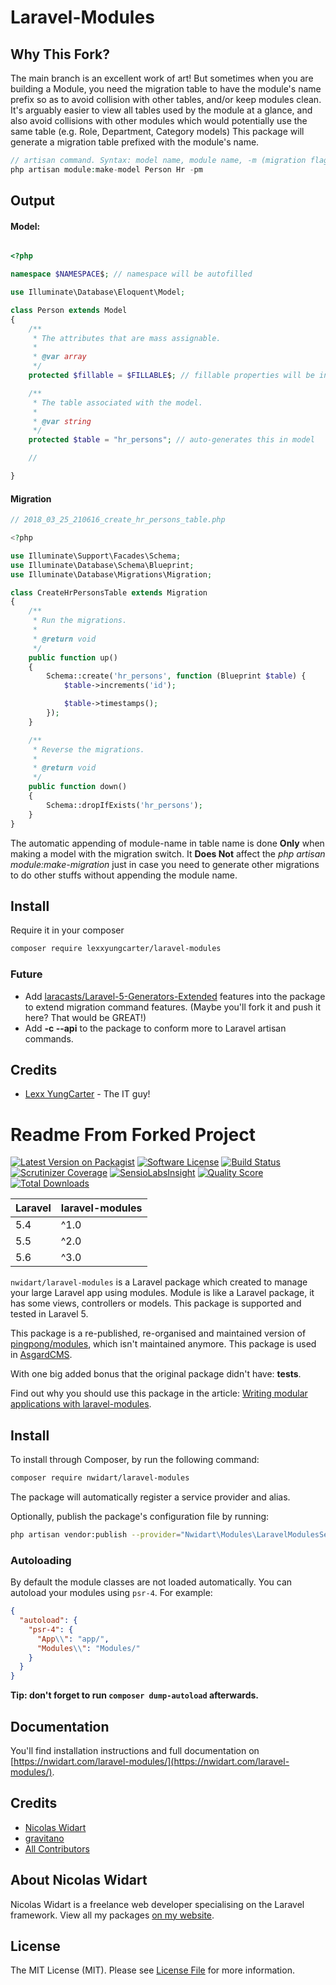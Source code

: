 # Laravel-Modules

## Why This Fork?
The main branch is an excellent work of art! But sometimes when you are building a Module, you need the migration table to have the module's name prefix so as to avoid collision with other tables, and/or keep modules clean. It's arguably easier to view all tables used by the module at a glance, and also avoid collisions with other modules which would potentially use the same table (e.g. Role, Department, Category models)
This package will generate a migration table prefixed with the module's name.
```php
// artisan command. Syntax: model name, module name, -m (migration flag) -p (prefix flag)
php artisan module:make-model Person Hr -pm
```
## Output
#### Model:

```php

<?php

namespace $NAMESPACE$; // namespace will be autofilled

use Illuminate\Database\Eloquent\Model;

class Person extends Model
{
    /**
     * The attributes that are mass assignable.
     *
     * @var array
     */
    protected $fillable = $FILLABLE$; // fillable properties will be inserted here if specified

    /**
     * The table associated with the model.
     *
     * @var string
     */
    protected $table = "hr_persons"; // auto-generates this in model

    //

}
```

#### Migration

```php
// 2018_03_25_210616_create_hr_persons_table.php

<?php

use Illuminate\Support\Facades\Schema;
use Illuminate\Database\Schema\Blueprint;
use Illuminate\Database\Migrations\Migration;

class CreateHrPersonsTable extends Migration
{
    /**
     * Run the migrations.
     *
     * @return void
     */
    public function up()
    {
        Schema::create('hr_persons', function (Blueprint $table) {
            $table->increments('id');

            $table->timestamps();
        });
    }

    /**
     * Reverse the migrations.
     *
     * @return void
     */
    public function down()
    {
        Schema::dropIfExists('hr_persons');
    }
}

```
The automatic appending of module-name in table name is done **Only** when making a model with the migration switch. It **Does Not** affect the *php artisan module:make-migration* just in case you need to generate other migrations to do other stuffs without appending the module name.

## Install

Require it in your composer
```bash
composer require lexxyungcarter/laravel-modules
```

### Future
- Add [laracasts/Laravel-5-Generators-Extended](https://github.com/laracasts/Laravel-5-Generators-Extended) features into the package to extend migration command features. (Maybe you'll fork it and push it here? That would be GREAT!)
- Add **-c --api** to the package to conform more to Laravel artisan commands.

## Credits
- [Lexx YungCarter](https://github.com/lexxyungcarter) - The IT guy!

# Readme From Forked Project
[![Latest Version on Packagist](https://img.shields.io/packagist/v/nwidart/laravel-modules.svg?style=flat-square)](https://packagist.org/packages/nwidart/laravel-modules)
[![Software License](https://img.shields.io/badge/license-MIT-brightgreen.svg?style=flat-square)](LICENSE.md)
[![Build Status](https://img.shields.io/travis/nWidart/laravel-modules/master.svg?style=flat-square)](https://travis-ci.org/nWidart/laravel-modules)
[![Scrutinizer Coverage](https://img.shields.io/scrutinizer/coverage/g/nWidart/laravel-modules.svg?maxAge=86400&style=flat-square)](https://scrutinizer-ci.com/g/nWidart/laravel-modules/?branch=master)
[![SensioLabsInsight](https://img.shields.io/sensiolabs/i/25320a08-8af4-475e-a23e-3321f55bf8d2.svg?style=flat-square)](https://insight.sensiolabs.com/projects/25320a08-8af4-475e-a23e-3321f55bf8d2)
[![Quality Score](https://img.shields.io/scrutinizer/g/nWidart/laravel-modules.svg?style=flat-square)](https://scrutinizer-ci.com/g/nWidart/laravel-modules)
[![Total Downloads](https://img.shields.io/packagist/dt/nwidart/laravel-modules.svg?style=flat-square)](https://packagist.org/packages/nwidart/laravel-modules)

| **Laravel**  |  **laravel-modules** |
|---|---|
| 5.4  | ^1.0  |
| 5.5  | ^2.0  |
| 5.6  | ^3.0  |

`nwidart/laravel-modules` is a Laravel package which created to manage your large Laravel app using modules. Module is like a Laravel package, it has some views, controllers or models. This package is supported and tested in Laravel 5.

This package is a re-published, re-organised and maintained version of [pingpong/modules](https://github.com/pingpong-labs/modules), which isn't maintained anymore. This package is used in [AsgardCMS](https://asgardcms.com/).

With one big added bonus that the original package didn't have: **tests**.

Find out why you should use this package in the article: [Writing modular applications with laravel-modules](https://nicolaswidart.com/blog/writing-modular-applications-with-laravel-modules).

## Install

To install through Composer, by run the following command:

``` bash
composer require nwidart/laravel-modules
```

The package will automatically register a service provider and alias.

Optionally, publish the package's configuration file by running:

``` bash
php artisan vendor:publish --provider="Nwidart\Modules\LaravelModulesServiceProvider"
```

### Autoloading

By default the module classes are not loaded automatically. You can autoload your modules using `psr-4`. For example:

``` json
{
  "autoload": {
    "psr-4": {
      "App\\": "app/",
      "Modules\\": "Modules/"
    }
  }
}
```

**Tip: don't forget to run `composer dump-autoload` afterwards.**

## Documentation

You'll find installation instructions and full documentation on [https://nwidart.com/laravel-modules/](https://nwidart.com/laravel-modules/).

## Credits

- [Nicolas Widart](https://github.com/nwidart)
- [gravitano](https://github.com/gravitano)
- [All Contributors](../../contributors)

## About Nicolas Widart

Nicolas Widart is a freelance web developer specialising on the Laravel framework. View all my packages [on my website](https://nicolaswidart.com/projects).


## License

The MIT License (MIT). Please see [License File](LICENSE.md) for more information.
